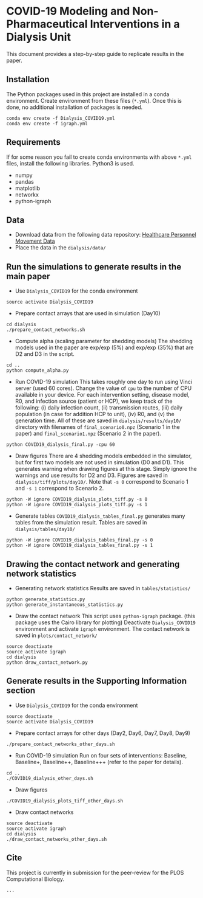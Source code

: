 # COVID-19 Modeling and Non-Pharmaceutical Interventions in a Dialysis Unit

This document provides a step-by-step guide to replicate results in the paper.

## Installation

The Python packages used in this project are installed in a conda environment.
Create environment from these files (`*.yml`).
Once this is done, no additional installation of packages is needed.

```
conda env create -f Dialysis_COVID19.yml
conda env create -f igraph.yml
```

## Requirements

If for some reason you fail to create conda environments with above `*.yml` files, install the following libraries. Python3 is used.

- numpy
- pandas
- matplotlib
- networkx
- python-igraph

## Data

- Download data from the following data repository: [Healthcare Personnel Movement Data](https://www.kaggle.com/hankyujang/healthcare-personnel-movement-data/)
- Place the data in the `dialysis/data/`

## Run the simulations to generate results in the main paper

- Use `Dialysis_COVID19` for the conda environment
```
source activate Dialysis_COVID19
```

- Prepare contact arrays that are used in simulation (Day10)
```
cd dialysis
./prepare_contact_networks.sh
```

- Compute alpha (scaling parameter for shedding models)
The shedding models used in the paper are exp/exp (5%) and exp/exp (35%) that are D2 and D3 in the script.

```
cd ..
python compute_alpha.py
```

- Run COVID-19 simulation
This takes roughly one day to run using Vinci server (used 60 cores).
Change the value of `cpu` to the number of CPU available in your device.
For each intervention setting, disease model, R0, and infection source (patient or HCP), 
we keep track of the following:
(i) daily infection count, (ii) transmission routes, (iii) daily population (in case for addition HCP to unit), (iv) R0, and (v) the generation time.
All of these are saved in `dialysis/results/day10/` directory with filenames of `final_scenario0.npz` (Scenario 1 in the paper) and `final_scenario1.npz` (Scenario 2 in the paper).
```
python COVID19_dialysis_final.py -cpu 60
```

- Draw figures
There are 4 shedding models embedded in the simulator, but for first two models are not used in simulation (D0 and D1).
This generates warning when drawing figures at this stage. 
Simply ignore the warnings and use results for D2 and D3.
Figures are saved in `dialysis/tiff/plots/day10/`.
Note that `-s 0` correspond to Scenario 1 and `-s 1` correspond to Scenario 2.
```
python -W ignore COVID19_dialysis_plots_tiff.py -s 0
python -W ignore COVID19_dialysis_plots_tiff.py -s 1
```

- Generate tables
`COVID19_dialysis_tables_final.py` generates many tables from the simulation result.
Tables are saved in `dialysis/tables/day10/`
```
python -W ignore COVID19_dialysis_tables_final.py -s 0
python -W ignore COVID19_dialysis_tables_final.py -s 1
```

## Drawing the contact network and generating network statistics

- Generating network statistics
Results are saved in `tables/statistics/`
```
python generate_statistics.py
python generate_instantaneous_statistics.py
```

- Draw the contact network
This script uses `python-igraph` package. (this package uses the Cairo library for plotting)
Deactivate `Dialysis_COVID19` environment and activate `igraph` environment.
The contact network is saved in `plots/contact_network/`

```
source deactivate
source activate igraph
cd dialysis
python draw_contact_network.py
```

## Generate results in the Supporting Information section

- Use `Dialysis_COVID19` for the conda environment
```
source deactivate
source activate Dialysis_COVID19
```

- Prepare contact arrays for other days (Day2, Day6, Day7, Day8, Day9)
```
./prepare_contact_networks_other_days.sh
```

- Run COVID-19 simulation
Run on four sets of interventions: Baseline, Baseline+, Baseline++, Baseline+++ (refer to the paper for details).
```
cd ..
./COVID19_dialysis_other_days.sh
```

- Draw figures
```
./COVID19_dialysis_plots_tiff_other_days.sh
```

- Draw contact networks
```
source deactivate
source activate igraph
cd dialysis
./draw_contact_networks_other_days.sh
```

## Cite
This project is currently in submission for the peer-review for the PLOS Computational Biology.
```
...
```
